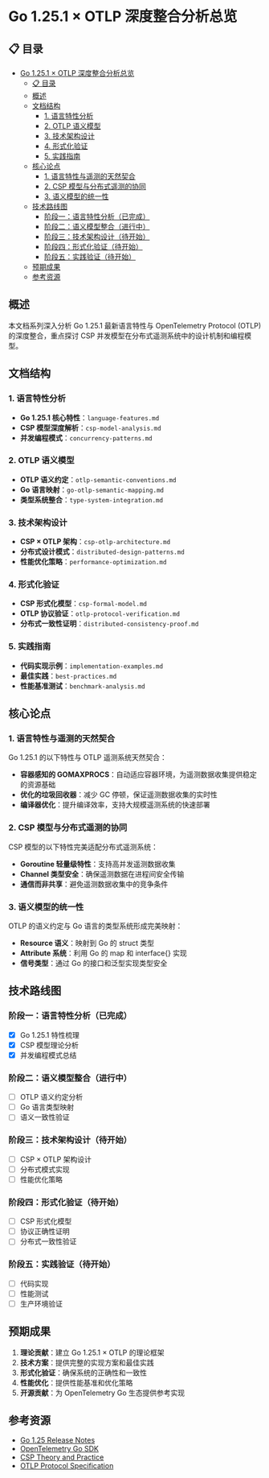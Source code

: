 # Go 1.25.1 × OTLP 深度整合分析总览

## 📋 目录

- [Go 1.25.1 × OTLP 深度整合分析总览](#go-1251--otlp-深度整合分析总览)
  - [📋 目录](#-目录)
  - [概述](#概述)
  - [文档结构](#文档结构)
    - [1. 语言特性分析](#1-语言特性分析)
    - [2. OTLP 语义模型](#2-otlp-语义模型)
    - [3. 技术架构设计](#3-技术架构设计)
    - [4. 形式化验证](#4-形式化验证)
    - [5. 实践指南](#5-实践指南)
  - [核心论点](#核心论点)
    - [1. 语言特性与遥测的天然契合](#1-语言特性与遥测的天然契合)
    - [2. CSP 模型与分布式遥测的协同](#2-csp-模型与分布式遥测的协同)
    - [3. 语义模型的统一性](#3-语义模型的统一性)
  - [技术路线图](#技术路线图)
    - [阶段一：语言特性分析（已完成）](#阶段一语言特性分析已完成)
    - [阶段二：语义模型整合（进行中）](#阶段二语义模型整合进行中)
    - [阶段三：技术架构设计（待开始）](#阶段三技术架构设计待开始)
    - [阶段四：形式化验证（待开始）](#阶段四形式化验证待开始)
    - [阶段五：实践验证（待开始）](#阶段五实践验证待开始)
  - [预期成果](#预期成果)
  - [参考资源](#参考资源)

## 概述

本文档系列深入分析 Go 1.25.1 最新语言特性与 OpenTelemetry Protocol (OTLP) 的深度整合，重点探讨 CSP 并发模型在分布式遥测系统中的设计机制和编程模型。

## 文档结构

### 1. 语言特性分析

- **Go 1.25.1 核心特性**：`language-features.md`
- **CSP 模型深度解析**：`csp-model-analysis.md`
- **并发编程模式**：`concurrency-patterns.md`

### 2. OTLP 语义模型

- **OTLP 语义约定**：`otlp-semantic-conventions.md`
- **Go 语言映射**：`go-otlp-semantic-mapping.md`
- **类型系统整合**：`type-system-integration.md`

### 3. 技术架构设计

- **CSP × OTLP 架构**：`csp-otlp-architecture.md`
- **分布式设计模式**：`distributed-design-patterns.md`
- **性能优化策略**：`performance-optimization.md`

### 4. 形式化验证

- **CSP 形式化模型**：`csp-formal-model.md`
- **OTLP 协议验证**：`otlp-protocol-verification.md`
- **分布式一致性证明**：`distributed-consistency-proof.md`

### 5. 实践指南

- **代码实现示例**：`implementation-examples.md`
- **最佳实践**：`best-practices.md`
- **性能基准测试**：`benchmark-analysis.md`

## 核心论点

### 1. 语言特性与遥测的天然契合

Go 1.25.1 的以下特性与 OTLP 遥测系统天然契合：

- **容器感知的 GOMAXPROCS**：自动适应容器环境，为遥测数据收集提供稳定的资源基础
- **优化的垃圾回收器**：减少 GC 停顿，保证遥测数据收集的实时性
- **编译器优化**：提升编译效率，支持大规模遥测系统的快速部署

### 2. CSP 模型与分布式遥测的协同

CSP 模型的以下特性完美适配分布式遥测系统：

- **Goroutine 轻量级特性**：支持高并发遥测数据收集
- **Channel 类型安全**：确保遥测数据在进程间安全传输
- **通信而非共享**：避免遥测数据收集中的竞争条件

### 3. 语义模型的统一性

OTLP 的语义约定与 Go 语言的类型系统形成完美映射：

- **Resource 语义**：映射到 Go 的 struct 类型
- **Attribute 系统**：利用 Go 的 map 和 interface{} 实现
- **信号类型**：通过 Go 的接口和泛型实现类型安全

## 技术路线图

### 阶段一：语言特性分析（已完成）

- [x] Go 1.25.1 特性梳理
- [x] CSP 模型理论分析
- [x] 并发编程模式总结

### 阶段二：语义模型整合（进行中）

- [ ] OTLP 语义约定分析
- [ ] Go 语言类型映射
- [ ] 语义一致性验证

### 阶段三：技术架构设计（待开始）

- [ ] CSP × OTLP 架构设计
- [ ] 分布式模式实现
- [ ] 性能优化策略

### 阶段四：形式化验证（待开始）

- [ ] CSP 形式化模型
- [ ] 协议正确性证明
- [ ] 分布式一致性验证

### 阶段五：实践验证（待开始）

- [ ] 代码实现
- [ ] 性能测试
- [ ] 生产环境验证

## 预期成果

1. **理论贡献**：建立 Go 1.25.1 × OTLP 的理论框架
2. **技术方案**：提供完整的实现方案和最佳实践
3. **形式化验证**：确保系统的正确性和一致性
4. **性能优化**：提供性能基准和优化策略
5. **开源贡献**：为 OpenTelemetry Go 生态提供参考实现

## 参考资源

- [Go 1.25 Release Notes](https://golang.org/doc/go1.25)
- [OpenTelemetry Go SDK](https://github.com/open-telemetry/opentelemetry-go)
- [CSP Theory and Practice](https://www.cs.cmu.edu/~crary/819-f09/Hoare78.pdf)
- [OTLP Protocol Specification](https://github.com/open-telemetry/opentelemetry-specification)
